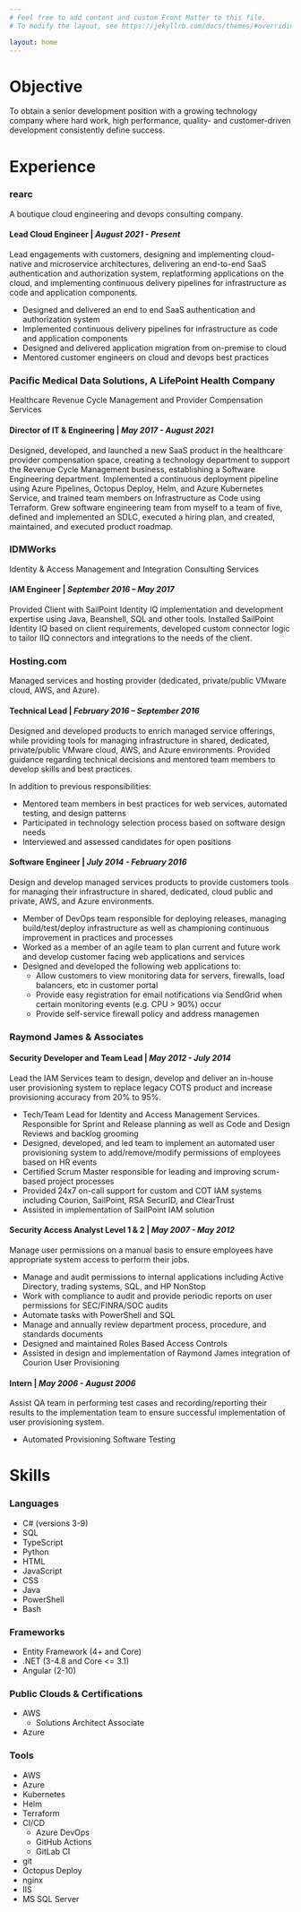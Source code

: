 ```yaml
---
# Feel free to add content and custom Front Matter to this file.
# To modify the layout, see https://jekyllrb.com/docs/themes/#overriding-theme-defaults

layout: home
---
```


# Objective

To obtain a senior development position with a growing technology company where hard work, high performance, quality- and 
customer-driven development consistently define success.

# Experience
### rearc
A boutique cloud engineering and devops consulting company.
#### Lead Cloud Engineer | *August 2021 - Present*
Lead engagements with customers, designing and implementing cloud-native and microservice architectures, delivering an end-to-end SaaS authentication and authorization system, replatforming applications on the cloud, and implementing continuous delivery pipelines for infrastructure as code and application components.

* Designed and delivered an end to end SaaS authentication and authorization system
* Implemented continuous delivery pipelines for infrastructure as code and application components
* Designed and delivered application migration from on-premise to cloud
* Mentored customer engineers on cloud and devops best practices

### Pacific Medical Data Solutions, A LifePoint Health Company

Healthcare Revenue Cycle Management and Provider Compensation Services

#### Director of IT & Engineering | *May 2017 - August 2021*

Designed, developed, and launched a new SaaS product in the healthcare provider compensation space, creating a technology department to support the Revenue Cycle Management business, establishing a Software Engineering department. Implemented a continuous deployment pipeline using Azure Pipelines, Octopus Deploy, Helm, and Azure Kubernetes Service, and trained team members on Infrastructure as Code using Terraform. Grew software engineering team from myself to a team of five, defined and implemented an SDLC, executed a hiring plan, and created, maintained, and executed product roadmap.

### IDMWorks

Identity & Access Management and Integration Consulting Services

#### IAM Engineer | *September 2016 – May 2017*

Provided Client with SailPoint Identity IQ implementation and development expertise using Java, Beanshell, SQL and other tools. Installed SailPoint Identity IQ based on client requirements, developed custom connector logic to tailor IIQ connectors and integrations to the needs of the client.

### Hosting.com

Managed services and hosting provider (dedicated, private/public VMware cloud, AWS, and Azure).

#### Technical Lead | *February 2016 – September 2016*

Designed and developed products to enrich managed service offerings, while providing tools for managing infrastructure in shared, dedicated, private/public VMware cloud, AWS, and Azure environments. Provided guidance regarding technical decisions and mentored team members to develop skills and best practices.

In addition to previous responsibilities:
* Mentored team members in best practices for web services, automated testing, and design patterns
* Participated in technology selection process based on software design needs
* Interviewed and assessed candidates for open positions

#### Software Engineer | *July 2014 - February 2016*

Design and develop managed services products to provide customers tools for managing their infrastructure in shared, dedicated, cloud public and private, AWS, and Azure environments.
* Member of DevOps team responsible for deploying releases, managing build/test/deploy infrastructure as well as championing 
continuous improvement in practices and processes
* Worked as a member of an agile team to plan current and future work and develop customer facing web applications and 
services
* Designed and developed the following web applications to:
    * Allow customers to view monitoring data for servers, firewalls, load balancers, etc in customer portal
    * Provide easy registration for email notifications via SendGrid when certain monitoring events (e.g. CPU > 90%) occur
    * Provide self-service firewall policy and address managemen

### Raymond James & Associates

#### Security Developer and Team Lead | *May 2012 - July 2014*

Lead the IAM Services team to design, develop and deliver an in-house user provisioning system to replace legacy COTS product and increase provisioning accuracy from 20% to 95%.

* Tech/Team Lead for Identity and Access Management Services. Responsible for Sprint and Release planning as well as Code 
and Design Reviews and backlog grooming
* Designed, developed, and led team to implement an automated user provisioning system to add/remove/modify permissions of 
employees based on HR events
* Certified Scrum Master responsible for leading and improving scrum-based project processes
* Provided 24x7 on-call support for custom and COT IAM systems including Courion, SailPoint, RSA SecurID, and ClearTrust
* Assisted in implementation of SailPoint IAM solution

#### Security Access Analyst Level 1 & 2 | *May 2007 - May 2012*

Manage user permissions on a manual basis to ensure employees have appropriate system access to perform their jobs.

* Manage and audit permissions to internal applications including Active Directory, trading systems, SQL, and HP NonStop
* Work with compliance to audit and provide periodic reports on user permissions for SEC/FINRA/SOC audits
* Automate tasks with PowerShell and SQL
* Manage and annually review department process, procedure, and standards documents
* Designed and maintained Roles Based Access Controls
* Assisted in design and implementation of Raymond James integration of Courion User Provisioning

#### Intern | *May 2006 - August 2006*

Assist QA team in performing test cases and recording/reporting their results to the implementation team to ensure successful implementation of user provisioning system.
* Automated Provisioning Software Testing

# Skills
### Languages 

* C# (versions 3-9)
* SQL
* TypeScript
* Python
* HTML
* JavaScript
* CSS
* Java
* PowerShell
* Bash

### Frameworks

* Entity Framework (4+ and Core)
* .NET (3-4.8 and Core <= 3.1)
* Angular (2-10)

### Public Clouds & Certifications
* AWS
    * Solutions Architect Associate
* Azure
### Tools 

* AWS
* Azure
* Kubernetes
* Helm
* Terraform
* CI/CD
    * Azure DevOps
    * GitHub Actions
    * GitLab CI
* git
* Octopus Deploy
* nginx
* IIS
* MS SQL Server